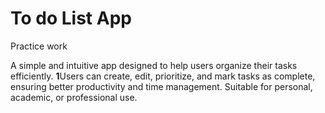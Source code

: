 # To do List App
<p>Practice work</p>
A simple and intuitive app designed to help users organize their tasks efficiently. <b>1</b>Users can create, edit, prioritize, and mark tasks as complete, ensuring better productivity and time management. Suitable for personal, academic, or professional use.
